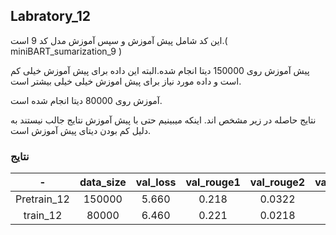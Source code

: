 ## Labratory_12
این کد شامل پیش آموزش و سپس آموزش مدل کد 9 است.( miniBART_sumarization_9 )

پیش آموزش روی 150000 دیتا انجام شده.البته این داده برای پیش آموزش خیلی کم است و داده مورد نیاز برای پیش اموزش خیلی خیلی بیشتر است.

آموزش روی 80000 دیتا انجام شده است.

نتایج حاصله در زیر مشخص اند. اینکه میبینیم حتی با پیش آموزش نتایج جالب نیستند به دلیل کم بودن دیتای پیش آموزش است.

### نتایج

| - | data_size | val_loss | val_rouge1 | val_rouge2 | val_rougeL | val_rougeLsum   |
|:------:|:------:|:------:|:------:|:------:|:------:|:------: |
| Pretrain_12 | 150000 | 5.660 | 0.218 | 0.0322 | 0.171 | 0.171 |
| train_12 | 80000 | 6.460 | 0.221 | 0.0218 | 0.167 | 0.209 |
